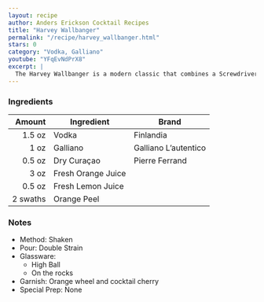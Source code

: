 ```yaml
---
layout: recipe
author: Anders Erickson Cocktail Recipes
title: "Harvey Wallbanger"
permalink: "/recipe/harvey_wallbanger.html"
stars: 0
category: "Vodka, Galliano"
youtube: "YFqEvNdPrX8"
excerpt: |
  The Harvey Wallbanger is a modern classic that combines a Screwdriver with the Italian liqueur Galliano.
---
```


### Ingredients

|   Amount | Ingredient         | Brand                |
| -------: | ------------------ | -------------------- |
|   1.5 oz | Vodka              | Finlandia            |
|     1 oz | Galliano           | Galliano L’autentico |
|   0.5 oz | Dry Curaçao        | Pierre Ferrand       |
|     3 oz | Fresh Orange Juice |
|   0.5 oz | Fresh Lemon Juice  |
| 2 swaths | Orange Peel        |

### Notes

- Method: Shaken
- Pour: Double Strain
- Glassware:
  - High Ball
  - On the rocks
- Garnish: Orange wheel and cocktail cherry
- Special Prep: None
